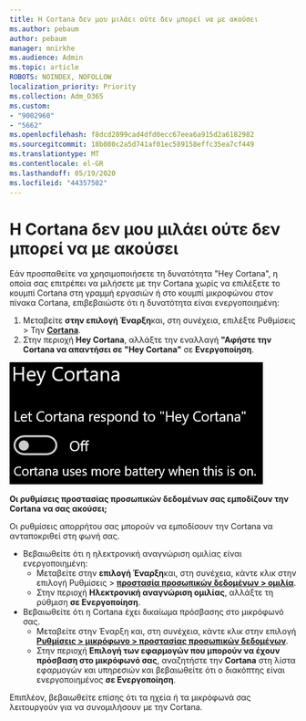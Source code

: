 ```yaml
---
title: Η Cortana δεν μου μιλάει ούτε δεν μπορεί να με ακούσει
ms.author: pebaum
author: pebaum
manager: mnirkhe
ms.audience: Admin
ms.topic: article
ROBOTS: NOINDEX, NOFOLLOW
localization_priority: Priority
ms.collection: Adm_O365
ms.custom:
- "9002960"
- "5662"
ms.openlocfilehash: f8dcd2899cad4dfd0ecc67eea6a915d2a6182982
ms.sourcegitcommit: 18b080c2a5d741af01ec589158effc35ea7cf449
ms.translationtype: MT
ms.contentlocale: el-GR
ms.lasthandoff: 05/19/2020
ms.locfileid: "44357502"
---
```

# <a name="cortana-doesnt-talk-to-me-or-cant-hear-me"></a>Η Cortana δεν μου μιλάει ούτε δεν μπορεί να με ακούσει

Εάν προσπαθείτε να χρησιμοποιήσετε τη δυνατότητα "Hey Cortana", η οποία σας επιτρέπει να μιλήσετε με την Cortana χωρίς να επιλέξετε το κουμπί Cortana στη γραμμή εργασιών ή στο κουμπί μικροφώνου στον πίνακα Cortana, επιβεβαιώστε ότι η δυνατότητα είναι ενεργοποιημένη:

1. Μεταβείτε **στην επιλογή Έναρξη**και, στη συνέχεια, επιλέξτε Ρυθμίσεις > Την **[Cortana](ms-settings:cortana?activationSource=GetHelp)**.
2. Στην περιοχή **Hey Cortana**, αλλάξτε την εναλλαγή **"Αφήστε την Cortana να απαντήσει σε "Hey Cortana"** σε **Ενεργοποίηση**.

![Γεια σου Κορτάνα](media/hey-cortana.png)

**Οι ρυθμίσεις προστασίας προσωπικών δεδομένων σας εμποδίζουν την Cortana να σας ακούσει;**

Οι ρυθμίσεις απορρήτου σας μπορούν να εμποδίσουν την Cortana να ανταποκριθεί στη φωνή σας.
- Βεβαιωθείτε ότι η ηλεκτρονική αναγνώριση ομιλίας είναι ενεργοποιημένη:
    - Μεταβείτε στην **επιλογή Έναρξη**και, στη συνέχεια, κάντε κλικ στην επιλογή Ρυθμίσεις > **[προστασία προσωπικών δεδομένων > ομιλία](ms-settings:privacy-speech?activationSource=GetHelp)**.
    - Στην περιοχή **Ηλεκτρονική αναγνώριση ομιλίας**, αλλάξτε τη ρύθμιση **σε Ενεργοποίηση**.
- Βεβαιωθείτε ότι η Cortana έχει δικαίωμα πρόσβασης στο μικρόφωνό σας. 
    - Μεταβείτε στην Έναρξη και, στη συνέχεια, κάντε κλικ στην επιλογή **[Ρυθμίσεις > μικρόφωνο > προστασίας προσωπικών δεδομένων](ms-settings:privacy-microphone?activationSource=GetHelp)**.
    - Στην περιοχή **Επιλογή των εφαρμογών που μπορούν να έχουν πρόσβαση στο μικρόφωνό σας**, αναζητήστε την **Cortana** στη λίστα εφαρμογών και υπηρεσιών και βεβαιωθείτε ότι ο διακόπτης είναι ενεργοποιημένος **σε Ενεργοποίηση**.

Επιπλέον, βεβαιωθείτε επίσης ότι τα ηχεία ή τα μικρόφωνά σας λειτουργούν για να συνομιλήσουν με την Cortana.
